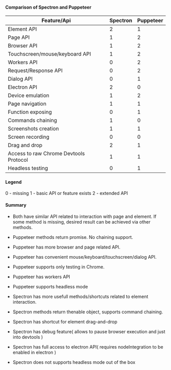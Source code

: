 #### Comparison of Spectron and Puppeteer

| Feature/Api                            | Spectron | Puppeteer |
| -------------------------------------- | -------- | --------- |
| Element API                            | 2        | 1         |
| Page API                               | 1        | 2         |
| Browser API                            | 1        | 2         |
| Touchscreen/mouse/keyboard API         | 1        | 2         |
| Workers API                            | 0        | 2         |
| Request/Response API                   | 0        | 2         |
| Dialog API                             | 0        | 1         |
| Electron API                           | 2        | 0         |
| Device emulation                       | 1        | 2         |
| Page navigation                        | 1        | 1         |
| Function exposing                      | 0        | 1         |
| Commands chaining                      | 1        | 0         |
| Screenshots creation                   | 1        | 1         |
| Screen recording                       | 0        | 0         |
| Drag and drop                          | 2        | 1         |
| Access to raw Chrome Devtools Protocol | 1        | 1         |
| Headless testing                       | 0        | 1         |

#### Legend
0 - missing
1 - basic API or feature exists
2 - extended API

#### Summary

- Both have similar API related to interaction with page and element.
  If some method is missing, desired result can be achieved via other methods.

- Puppeteer methods return promise. No chaining support.
- Puppeteer has more browser and page related API.
- Puppeteer has convenient mouse/keyboard/touchscreen/dialog API.
- Puppeteer supports only testing in Chrome.
- Puppeteer has workers API
- Puppeteer supports headless mode

- Spectron has more usefull methods/shortcuts related to element interaction.
- Spectron methods return thenable object, supports command chaining.
- Spectron has shortcut for element drag-and-drop
- Spectron has debug feature( allows to pause browser execution and just into devtools )
- Spectron has full access to electron API( requires nodeIntegration to be enabled in electron )
- Spectron does not supports headless mode out of the box

